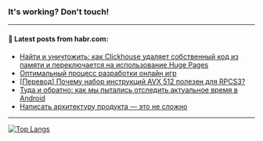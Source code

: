 ### It's working? Don't touch!

---
<!--
#### 🛠️ Technical stack:

![C++](https://img.shields.io/badge/C++-informational?logo=c%2B%2B&style=flat&logoColor=white&color=9C033A)
![Java](https://img.shields.io/badge/Java-informational?logo=java&style=flat&logoColor=white&color=007396)
![Kotlin](https://img.shields.io/badge/Kotlin-informational?logo=Kotlin&style=flat&logoColor=white&color=0095D5)
![JS](https://img.shields.io/badge/JS-informational?logo=javaScript&style=flat&logoColor=black&color=F7Df1E) <br>
![HTML5](https://img.shields.io/badge/HTML5-informational?logo=html5&style=flat&logoColor=white&color=E34F26)
![CSS3](https://img.shields.io/badge/CSS3-informational?logo=css3&style=flat&logoColor=white&color=157286)
![Sass](https://img.shields.io/badge/Saas-informational?logo=sass&style=flat&logoColor=white&color=hotpink)
![PHP](https://img.shields.io/badge/PHP-informational?logo=php&style=flat&logoColor=white&color=777BB4) <br>
![WebPAck](https://img.shields.io/badge/WebPack-informational?logo=webPack&style=flat&logoColor=white&color=FF6F00)
![Bootstrap](https://img.shields.io/badge/Bootstrap-informational?logo=Bootstrap&style=flat&logoColor=white&color=7952B3)
![MySQL](https://img.shields.io/badge/MySQL-informational?logo=MySQL&style=flat&logoColor=white&color=00f) <br>
![NodeJS](https://img.shields.io/badge/NodeJS-informational?logo=node.js&style=flat&logoColor=white&color=43853D)
![Spring](https://img.shields.io/badge/Spring-informational?logo=Spring&style=flat&logoColor=white&color=0A9EDC)
![Angular](https://img.shields.io/badge/Vue-informational?logo=vue.js&style=flat&logoColor=white&color=red)
![Git](https://img.shields.io/badge/Git-informational?logo=git&style=flat&logoColor=white&color=darkorange)

___
-->

#### 💬 Latest posts from habr.com:

<!-- BLOG-POST-LIST:START -->
- [Найти и уничтожить: как Clickhouse удаляет собственный код из памяти и переключается на использование Huge Pages](https://habr.com/ru/post/697986/?utm_source=habrahabr&utm_medium=rss&utm_campaign=697986)
- [Оптимальный процесс разработки онлайн игр](https://habr.com/ru/post/697502/?utm_source=habrahabr&utm_medium=rss&utm_campaign=697502)
- [[Перевод] Почему набор инструкций AVX 512 полезен для RPCS3?](https://habr.com/ru/post/697972/?utm_source=habrahabr&utm_medium=rss&utm_campaign=697972)
- [Туда и обратно: как мы пытались отследить актуальное время в Android](https://habr.com/ru/post/695178/?utm_source=habrahabr&utm_medium=rss&utm_campaign=695178)
- [Написать архитектуру продукта — это не сложно](https://habr.com/ru/post/668056/?utm_source=habrahabr&utm_medium=rss&utm_campaign=668056)
<!-- BLOG-POST-LIST:END -->

---

[![Top Langs](https://github-readme-stats.vercel.app/api/top-langs/?username=zloylis&layout=compact&hide_border=true&theme=dracula)](https://github.com/zloylis)
